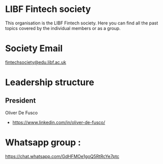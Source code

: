 # LIBF Fintech society

This organisation is the LIBF Fintech society. Here you can find all the past topics covered by the individual members or as a group.

# Society Email

fintechsociety@edu.libf.ac.uk

# Leadership structure

## President

Oliver De Fusco
- https://www.linkedin.com/in/oliver-de-fusco/

# Whatsapp group : 

https://chat.whatsapp.com/GdHFMOe1goQ5RtRcYe7ptc

<!--

**Here are some ideas to get you started:**

🙋‍♀️ A short introduction - what is your organization all about?
🌈 Contribution guidelines - how can the community get involved?
👩‍💻 Useful resources - where can the community find your docs? Is there anything else the community should know?
🍿 Fun facts - what does your team eat for breakfast?
🧙 Remember, you can do mighty things with the power of [Markdown](https://docs.github.com/github/writing-on-github/getting-started-with-writing-and-formatting-on-github/basic-writing-and-formatting-syntax)
-->
